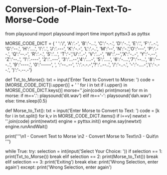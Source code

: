# Conversion-of-Plain-Text-To-Morse-Code


from playsound import playsound
import time
import pyttsx3 as pyttsx

MORSE_CODE_DICT = { ' ':'/', 'A':'.-', 'B':'-...', 'C':'-.-.', 'D':'-..', 'E':'.', 'F':'..-.', 'G':'--.', 'H':'....',
                    'I':'..', 'J':'.---', 'K':'-.-', 'L':'.-..', 'M':'--', 'N':'-.','O':'---', 'P':'.--.', 'Q':'--.-',
                    'R':'.-.', 'S':'...', 'T':'-','U':'..-', 'V':'...-', 'W':'.--','X':'-..-', 'Y':'-.--', 'Z':'--..',
                    '1':'.----', '2':'..---', '3':'...--','4':'....-', '5':'.....', '6':'-....','7':'--...', '8':'---..', '9':'----.',
                    '0':'-----', ', ':'--..--', '.':'.-.-.-','?':'..--..', '/':'-..-.', '-':'-....-','(':'-.--.', ')':'-.--.-'}


def Txt_to_Morse():
    txt = input('Enter Text to Convert to Morse: ')
    code = [MORSE_CODE_DICT[i.upper()] + ' ' for i in txt if i.upper() in MORSE_CODE_DICT.keys()]
    morse=''.join(code)
    print(morse)
    for m in morse:
        if m=='.':
            playsound('dit.wav')
        elif m=='-':
            playsound('dah.wav')
        else:
            time.sleep(0.5)

def Morse_to_Txt():
    txt = input('Enter Morse to Convert to Text: ')
    code = [k for i in txt.split() for k,v in MORSE_CODE_DICT.items() if i==v]
    newtxt = ''.join(code)
    print(newtxt)
    engine = pyttsx.init()
    engine.say(newtxt)
    engine.runAndWait()

print('''\n1 - Convert Text to Morse \n2 - Convert Morse to Text\n3 - Quit\n ''')

while True:
    try:
        selection = int(input('Select Your Choice: '))
        if selection == 1:
            print(Txt_to_Morse())
            break
        elif selection == 2:
            print(Morse_to_Txt())
            break
        elif selection == 3:
            print('Exiting')
            break
        else:
            print('Wrong Selection, enter again')
    except:
        print('Wrong Selection, enter again')

